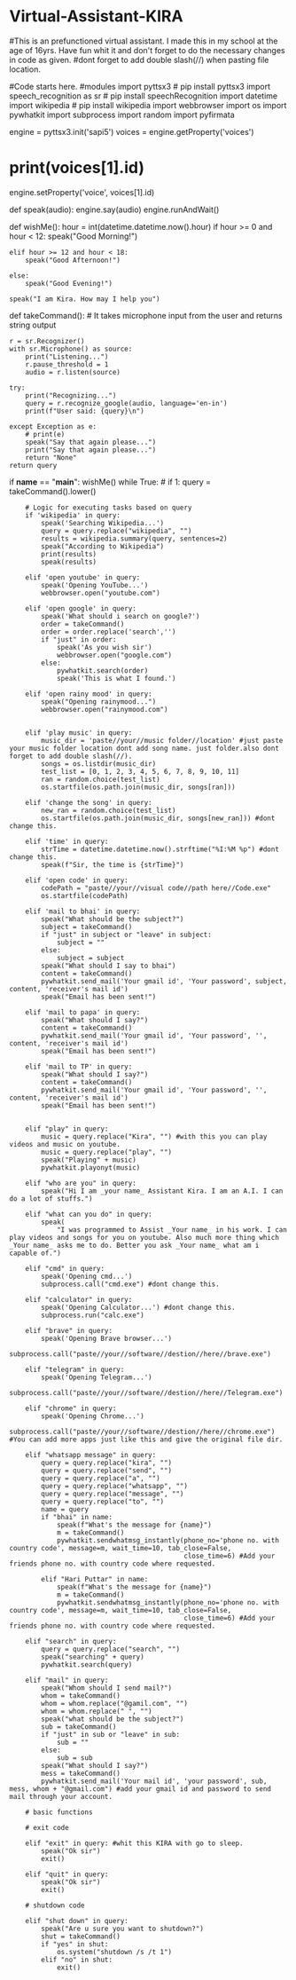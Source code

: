 # Virtual-Assistant-KIRA
#This is an prefunctioned virtual assistant. I made this in my school at the age of 16yrs. Have fun whit it and don't forget to do the necessary changes in code as given.
#dont forget to add double slash(//) when pasting file location.

#Code starts here.
#modules
import pyttsx3  # pip install pyttsx3
import speech_recognition as sr  # pip install speechRecognition
import datetime
import wikipedia  # pip install wikipedia
import webbrowser
import os
import pywhatkit
import subprocess
import random
import pyfirmata

engine = pyttsx3.init('sapi5')
voices = engine.getProperty('voices')
# print(voices[1].id)
engine.setProperty('voice', voices[1].id)


def speak(audio):
    engine.say(audio)
    engine.runAndWait()


def wishMe():
    hour = int(datetime.datetime.now().hour)
    if hour >= 0 and hour < 12:
        speak("Good Morning!")

    elif hour >= 12 and hour < 18:
        speak("Good Afternoon!")

    else:
        speak("Good Evening!")

    speak("I am Kira. How may I help you")


def takeCommand():
    # It takes microphone input from the user and returns string output

    r = sr.Recognizer()
    with sr.Microphone() as source:
        print("Listening...")
        r.pause_threshold = 1
        audio = r.listen(source)

    try:
        print("Recognizing...")
        query = r.recognize_google(audio, language='en-in')
        print(f"User said: {query}\n")

    except Exception as e:
        # print(e)
        speak("Say that again please...")
        print("Say that again please...")
        return "None"
    return query


if __name__ == "__main__":
    wishMe()
    while True:
        # if 1:
        query = takeCommand().lower()

        # Logic for executing tasks based on query
        if 'wikipedia' in query:
            speak('Searching Wikipedia...')
            query = query.replace("wikipedia", "")
            results = wikipedia.summary(query, sentences=2)
            speak("According to Wikipedia")
            print(results)
            speak(results)

        elif 'open youtube' in query:
            speak('Opening YouTube...')
            webbrowser.open("youtube.com")

        elif 'open google' in query:
            speak('What should i search on google?')
            order = takeCommand()
            order = order.replace('search','')
            if "just" in order:
                speak('As you wish sir')
                webbrowser.open("google.com")
            else:
                pywhatkit.search(order)
                speak('This is what I found.')

        elif 'open rainy mood' in query:
            speak("Opening rainymood...")
            webbrowser.open("rainymood.com")


        elif 'play music' in query:
            music_dir = 'paste//your//music folder//location' #just paste your music folder location dont add song name. just folder.also dont forget to add double slash(//).
            songs = os.listdir(music_dir)
            test_list = [0, 1, 2, 3, 4, 5, 6, 7, 8, 9, 10, 11]
            ran = random.choice(test_list)
            os.startfile(os.path.join(music_dir, songs[ran]))

        elif 'change the song' in query:
            new_ran = random.choice(test_list)
            os.startfile(os.path.join(music_dir, songs[new_ran])) #dont change this.

        elif 'time' in query:
            strTime = datetime.datetime.now().strftime("%I:%M %p") #dont change this.
            speak(f"Sir, the time is {strTime}")

        elif 'open code' in query:
            codePath = "paste//your//visual code//path here//Code.exe"
            os.startfile(codePath)

        elif 'mail to bhai' in query:
            speak("What should be the subject?")
            subject = takeCommand()
            if "just" in subject or "leave" in subject:
                subject = ""
            else:
                subject = subject
            speak("What should I say to bhai")
            content = takeCommand()
            pywhatkit.send_mail('Your gmail id', 'Your password', subject, content, 'receiver's mail id')
            speak("Email has been sent!")

        elif 'mail to papa' in query:
            speak("What should I say?")
            content = takeCommand()
            pywhatkit.send_mail('Your gmail id', 'Your password', '', content, 'receiver's mail id')
            speak("Email has been sent!")

        elif 'mail to TP' in query:
            speak("What should I say?")
            content = takeCommand()
            pywhatkit.send_mail('Your gmail id', 'Your password', '', content, 'receiver's mail id')
            speak("Email has been sent!")


        elif "play" in query:
            music = query.replace("Kira", "") #with this you can play videos and music on youtube.
            music = query.replace("play", "")
            speak("Playing" + music)
            pywhatkit.playonyt(music)

        elif "who are you" in query:
            speak("Hi I am _your name_ Assistant Kira. I am an A.I. I can do a lot of stuffs.")

        elif "what can you do" in query:
            speak(
                "I was programmed to Assist _Your name_ in his work. I can play videos and songs for you on youtube. Also much more thing which _Your name_ asks me to do. Better you ask _Your name_ what am i capable of.")

        elif "cmd" in query:
            speak('Opening cmd...')
            subprocess.call("cmd.exe") #dont change this.

        elif "calculator" in query:
            speak('Opening Calculator...') #dont change this.
            subprocess.run("calc.exe")

        elif "brave" in query:
            speak('Opening Brave browser...')
            subprocess.call("paste//your//software//destion//here//brave.exe")

        elif "telegram" in query:
            speak('Opening Telegram...')
            subprocess.call("paste//your//software//destion//here//Telegram.exe")

        elif "chrome" in query:
            speak('Opening Chrome...')
            subprocess.call("paste//your//software//destion//here//chrome.exe") #You can add more apps just like this and give the original file dir.

        elif "whatsapp message" in query:
            query = query.replace("kira", "")
            query = query.replace("send", "")
            query = query.replace("a", "")
            query = query.replace("whatsapp", "")
            query = query.replace("message", "")
            query = query.replace("to", "")
            name = query
            if "bhai" in name:
                speak(f"What's the message for {name}")
                m = takeCommand()
                pywhatkit.sendwhatmsg_instantly(phone_no='phone no. with country code', message=m, wait_time=10, tab_close=False,
                                                close_time=6) #Add your friends phone no. with country code where requested.

            elif "Hari Puttar" in name:
                speak(f"What's the message for {name}")
                m = takeCommand()
                pywhatkit.sendwhatmsg_instantly(phone_no='phone no. with country code', message=m, wait_time=10, tab_close=False,
                                                close_time=6) #Add your friends phone no. with country code where requested.

        elif "search" in query:
            query = query.replace("search", "")
            speak("searching" + query)
            pywhatkit.search(query)

        elif "mail" in query:
            speak("Whom should I send mail?")
            whom = takeCommand()
            whom = whom.replace("@gamil.com", "")
            whom = whom.replace(" ", "")
            speak("what should be the subject?")
            sub = takeCommand()
            if "just" in sub or "leave" in sub:
                sub = ""
            else:
                sub = sub
            speak("What should I say?")
            mess = takeCommand()
            pywhatkit.send_mail('Your mail id', 'your password', sub, mess, whom + "@gmail.com") #add your gmail id and password to send mail through your account.

        # basic functions

        # exit code

        elif "exit" in query: #whit this KIRA with go to sleep.
            speak("Ok sir")
            exit()

        elif "quit" in query:
            speak("Ok sir")
            exit()

        # shutdown code

        elif "shut down" in query:
            speak("Are u sure you want to shutdown?")
            shut = takeCommand()
            if "yes" in shut:
                os.system("shutdown /s /t 1")
            elif "no" in shut:
                exit()
